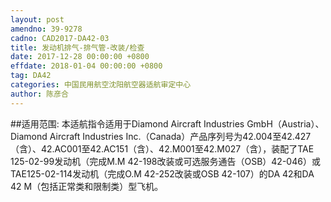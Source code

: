 ```yaml
---
layout: post
amendno: 39-9278
cadno: CAD2017-DA42-03
title: 发动机排气-排气管-改装/检查
date: 2017-12-28 00:00:00 +0800
effdate: 2018-01-04 00:00:00 +0800
tag: DA42
categories: 中国民用航空沈阳航空器适航审定中心
author: 陈彦合
---
```


##适用范围:
本适航指令适用于Diamond Aircraft Industries GmbH（Austria）、Diamond Aircraft Industries Inc.（Canada）产品序列号为42.004至42.427（含）、42.AC001至42.AC151（含）、42.M001至42.M027（含），装配了TAE 125-02-99发动机（完成M.M 42-198改装或可选服务通告（OSB）42-046）或TAE125-02-114发动机（完成O.M 42-252改装或OSB 42-107）的DA 42和DA 42 M（包括正常类和限制类）型飞机。

